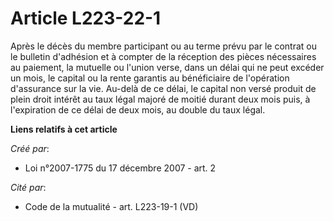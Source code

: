# Article L223-22-1

Après le décès du membre participant ou au terme prévu par le contrat ou le bulletin d'adhésion et à compter de la réception
des pièces nécessaires au paiement, la mutuelle ou l'union verse, dans un délai qui ne peut excéder un mois, le capital ou la
rente garantis au bénéficiaire de l'opération d'assurance sur la vie. Au-delà de ce délai, le capital non versé produit de
plein droit intérêt au taux légal majoré de moitié durant deux mois puis, à l'expiration de ce délai de deux mois, au double
du taux légal.

**Liens relatifs à cet article**

_Créé par_:

  - Loi n°2007-1775 du 17 décembre 2007 - art. 2

_Cité par_:

  - Code de la mutualité - art. L223-19-1 (VD)
